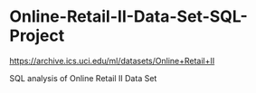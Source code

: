 # Online-Retail-II-Data-Set-SQL-Project

https://archive.ics.uci.edu/ml/datasets/Online+Retail+II

SQL analysis of Online Retail II Data Set 

